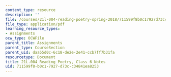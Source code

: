 ```yaml
---
content_type: resource
description: ''
file: /courses/21l-004-reading-poetry-spring-2018/711599f8b0c17927d73cc34841ea8253_MIT21L_004_class6.pdf
file_type: application/pdf
learning_resource_types:
- Assignments
ocw_type: OCWFile
parent_title: Assignments
parent_type: CourseSection
parent_uid: daa55d0c-6c18-de2e-2e41-ccb7ff7b31fa
resourcetype: Document
title: 21L.004 Reading Poetry, Class 6 Notes
uid: 711599f8-b0c1-7927-d73c-c34841ea8253
---
```


